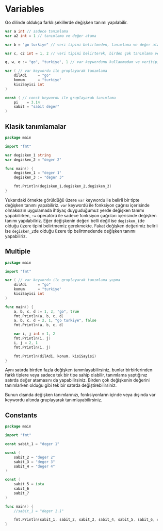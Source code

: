 # Variables

Go dilinde oldukça farklı şekillerde değişken tanımı yapılabilir.

```go
var a int // sadece tanımlama
var a2 int = 1 // tanımlama ve değer atama

var b = "go turkiye" // veri tipini belirtmeden, tanımlama ve değer atama

var c, c2 int = 1, 2 // veri tipini belirterek, birden çok tanımlama ve değer atama

q, w, e := "go", "turkiye", 1 // var keywordunu kullanmadan ve veritipini belirtmeden tanımlama ve değer atama

var ( // var keywordu ile gruplayarak tanımlama
	dilAdi     = "go"
	konum      = "turkiye"
	kisiSayisi int
)

const ( // const keywordu ile gruplayarak tanımlama
	pi    = 3.14
	sabit = "sabit deger"
)
```

## Klasik tanımlamalar

```go
package main

import "fmt"

var degisken_1 string
var degisken_2 = "deger 2"

func main() {
	degisken_1 = "deger 1"
	degisken_3 := "deger 3"

	fmt.Println(degisken_1,degisken_2,degisken_3)
}
```

Yukarıdaki örnekte görüldüğü üzere `var` keywordu ile belirli bir tipte değişken tanımı yapabiliriz.
`var` keywordü ile fonksiyon çağrısı içerisinde olmaksızın uygulamada ihtiyaç duyguduğumuz yerde değişken tanımı yapabilirken,
`:=` operatörü ile sadece fonksiyon çağrıları içerisinde değişken tanımı yapılabiliriz.
Eğer değişkenin değeri belli değil ise `degisken_1`de olduğu üzere tipini belirtmemiz gerekmekte.
Fakat değişken değerimiz belirli ise `degisken_2`de olduğu üzere tip belirtmedende değişken tanımı yapabiliriz.

## Multiple

```go
package main

import "fmt"

var ( // var keywordu ile gruplayarak tanımlama yapma
	dilAdi     = "go"
	konum      = "turkiye"
	kisiSayisi int
)

func main() {
	a, b, c, d := 1, 2, "go", true
	fmt.Println(a, b, c, d)
	a, b, c, d = 2, 1, "go turkiye", false
	fmt.Println(a, b, c, d)

	var i, j int = 1, 2
	fmt.Println(i, j)
	i, j = 2, 1
	fmt.Println(i, j)

	fmt.Println(dilAdi, konum, kisiSayisi)
}
```

Aynı satırda birden fazla değişken tanımlayabilirsiniz, bunlar birbirlerinden farklı tiplere veya sadece tek bir tipe sahip olabilir, tanımlama yaptığınız satırda değer atamasını da yapabilirsiniz. Birden çok değişkenin değerini tanımlarken olduğu gibi tek bir satırda değiştirebilirsiniz.

Bunun dışında değişken tanımlarınızı, fonksiyonların içinde veya dışında var keywordu altında gruplayarak tanımlayabilirsiniz.

## Constants

```go
package main

import "fmt"

const sabit_1 = "deger 1"

const (
	sabit_2 = "deger 2"
	sabit_3 = "deger 3"
	sabit_4 = "deger 4"
)

const (
	sabit_5 = iota
	sabit_6
	sabit_7
)

func main() {
	//sabit_1 = "deger 1.1"

	fmt.Println(sabit_1, sabit_2, sabit_3, sabit_4, sabit_5, sabit_6, sabit_7)
}
```